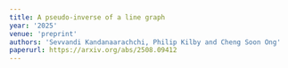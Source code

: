 ```yaml
---
title: A pseudo-inverse of a line graph
year: '2025'
venue: 'preprint'
authors: 'Sevvandi Kandanaarachchi, Philip Kilby and Cheng Soon Ong'
paperurl: https://arxiv.org/abs/2508.09412
---
```

